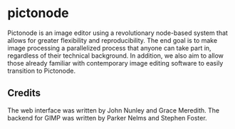 # pictonode


Pictonode is an image editor using a revolutionary node-based system that allows for greater flexibility and reproducibility. The end goal is to make image processing a parallelized process that anyone can take part in, regardless of their technical background. In addition, we also aim to allow those already familiar with contemporary image editing software to easily transition to Pictonode. 

## Credits

The web interface was written by John Nunley and Grace Meredith. The backend for GIMP was written by Parker Nelms and Stephen Foster.
